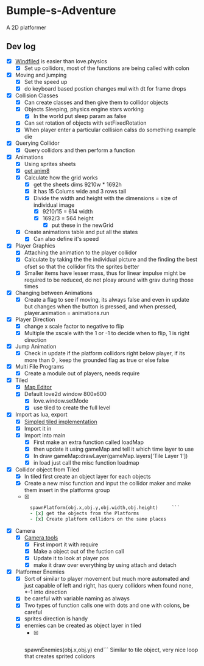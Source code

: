 # Bumple-s-Adventure
A 2D platformer

## Dev log
- [x] [Windfiled](https://github.com/a327ex/windfield) is easier than love.physics
    - [x] Set up collidors, most of the functions are being called with colon
- [x] Moving and jumping
    - [x] Set the speed up 
    - [x] do keyboard based postion changes mul with dt for frame drops
- [x] Collision Classes
    - [x] Can create classes and then give them to collidor objects
    - [x] Objects Sleeping, physics engine stars working
        - [x] In the world put sleep param as false
    - [x] Can set rotation of objects with setFixedRotation
    - [x] When player enter a particular collision calss do something example die
- [x] Querying Collidor
    - [x] Query collidors and then perform a function
- [x] Animations
    - [x] Using sprites sheets
    - [x] [get anim8](https://github.com/kikito/anim8)
    - [x] Calculate how the grid works
        - [x] get the sheets dims 9210w * 1692h
        - [x] it has 15 Colums wide and 3 rows tall
        - [x] Divide the width and height with the dimensions = size of individual image
            - [x] 9210/15 = 614 width
            - [x] 1692/3 = 564 height
                - [x] put these in the newGrid
    - [x] Create animations table and put all the states 
        - [x] Can also define it's speed
- [x] Player Graphics
    - [x] Attaching the animation to the player collidor
    - [x] Calculate by taking the the individual picture and the finding the best ofset so that the collidor fits the sprites better
    - [x] Smaller items have lesser mass, thus for linear impulse might be required to be reduced, do not ploay around with grav during those times
- [x] Changing between Animations
    - [x] Create a flag to see if moving, its always false and even in update but changes when the button is pressed, and when pressed, player.animation = animations.run
- [x] Player Direction
    - [x] change x scale factor to negative to flip
    - [x] Multiple the xscale with the 1 or -1 to decide when to flip, 1 is right direction
- [x] Jump Animation
    - [x] Check in update if the platform collidors right below player, if its more than 0 , keep the grounded flag as true or else false
- [x] Multi File Programs
    - [x] Create a module out of players, needs require
- [x] Tiled
    - [x] [Map Editor](https://www.mapeditor.org)
    - [x] Default love2d window 800x600
        - [x] love.window.setMode
        - [x] use tiled to create the full level
- [x] Import as lua, export
    - [x] [Simpled tiled implementation](https://github.com/karai17/Simple-Tiled-Implementation)
    - [x] Import it in
    - [x] Import into main
        - [x] First make an extra function called loadMap
        - [x] then update it using gameMap and tell it which time layer to use
        - [x] In draw gameMap:drawLayer(gameMap.layers['Tile Layer 1'])
        - [x] in load just call the misc function loadmap
- [x] Collidor object from Tiled
    - [x] In tiled first create an object layer for each objects
    - [x] Create a new misc function and input the collidor maker and make them insert in the platforms group
    - [x] ```for i,obj in pairs(gameMap.layers['Platforms'].objects) do
        spawnPlatform(obj.x,obj.y,obj.width,obj.height)     ```
        - [x] get the objects from the Platforms
        - [x] Create platform collidors on the same places
- [x] Camera
    - [x] [Camera tools](https://github.com/vrld/hump)
        - [x] First import it with require
        - [x] Make a object out of the fuction call 
        - [x] Update it to look at player pos
        - [x] make it draw over everything by using attach and detach
- [x] Platformer Enemies
    - [x] Sort of similar to player movement but much more automated and just capable of left and right, has query collidors when found none, *-1 into direction
    - [x] be careful with variable naming as always
    - [x] Two types of function calls one with dots and one with colons, be careful
    - [x] sprites direction is handy
    - [x] enemies can be created as object layer in tiled
        - [x] ```for i,obj in pairs(gameMap.layers['Enemies'].objects) do
        spawnEnemies(obj.x,obj.y)
    end``` Similar to tile object, very nice loop that creates sprited colidors 
